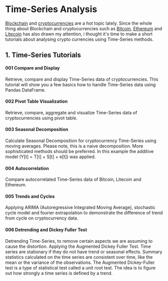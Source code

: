# Time-Series Analysis

[Blockchain](https://en.wikipedia.org/wiki/Blockchain) and [cryptocurrencies](https://en.wikipedia.org/wiki/Cryptocurrency) are a hot topic lately. Since the whole thing about Blockchain and cryptocurrencies such as [Bitcoin](https://bitcoin.org/en/), [Ethereum](https://ethereum.org/) and [Litecoin](https://litecoin.org/) has also drawn my attention, i thought it's time to make a short tutorials about analysing crypto currencies using Time-Series methods.

## 1. Time-Series Tutorials

#### 001 Compare and Display
Retrieve, compare and display Time-Series data of cryptocurrencies. This tutorial will show you a few basics how to handle Time-Series data using Pandas DataFrame.

#### 002 Pivot Table Visualization
Retrieve, compare, aggregate and visualize Time-Series data of cryptocurrencies using pivot table.

#### 003 Seasonal Decomposition
Calculate Seasonal Decomposition for cryptocurrency Time-Series using moving averages. Please note, this is a naive decomposition. More sophisticated methods should be preferred. In this example the additive model (Y[t] = T[t] + S[t] + e[t]) was applied.

#### 004 Autocorrelation
Compare autocorrelated Time-Series data of Bitcoin, Litecoin and Ethereum.

#### 005 Trends and Cycles
Applying ARIMA (Autoregressive Integrated Moving Average), stochastic cycle model and fourier extrapolation to demonstrate the difference of trend from cycle on cryptocurrency data.

#### 006 Detrending and Dickey Fuller Test
Detrending Time-Series, to remove certain aspects we are assuming to cause the distortion. 
Applying the Augmented Dickey Fuller Test. Time series are stationary if they do not have trend or seasonal effects. 
Summary statistics calculated on the time series are consistent over time, like the mean or the variance of the observations. 
The Augmented Dickey-Fuller test is a type of statistical test called a unit root test. The idea is to figure out how strongly a time series is defined by a trend.<br><br><br>
